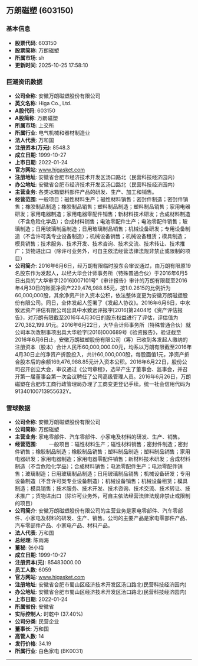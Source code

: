 ## 万朗磁塑 (603150)

### 基本信息

- **股票代码**: 603150
- **股票简称**: 万朗磁塑
- **所属市场**: sh
- **更新时间**: 2025-10-25 17:58:10

### 巨潮资讯数据

- **公司全称**: 安徽万朗磁塑股份有限公司
- **英文名称**: Higa Co., Ltd.
- **A股代码**: 603150
- **A股简称**: 万朗磁塑
- **所属市场**: 上交所
- **所属行业**: 电气机械和器材制造业
- **法人代表**: 万和国
- **注册资本(万元)**: 8548.3
- **成立日期**: 1999-10-27
- **上市日期**: 2022-01-24
- **官方网站**: www.higasket.com
- **注册地址**: 安徽省合肥市经济技术开发区汤口路北（民营科技经济园内）
- **办公地址**: 安徽省合肥市经济技术开发区汤口路北（民营科技经济园内）
- **主营业务**: 各类冰箱塑料部件产品的研发、生产、加工和销售。
- **经营范围**: 一般项目：磁性材料生产；磁性材料销售；密封件制造；密封件销售；橡胶制品制造；橡胶制品销售；塑料制品制造；塑料制品销售；家用电器研发；家用电器制造；家用电器零配件销售；新材料技术研发；合成材料制造（不含危险化学品）；合成材料销售；电池零配件生产；电池零配件销售；玻璃制造；日用玻璃制品制造；日用玻璃制品销售；机械设备研发；专用设备制造（不含许可类专业设备制造）；机械设备销售；机械设备租赁；模具制造；模具销售；技术服务、技术开发、技术咨询、技术交流、技术转让、技术推广；货物进出口（除许可业务外，可自主依法经营法律法规非禁止或限制的项目）
- **公司简介**: 2016年6月6日，经万朗有限临时股东会审议通过，由万朗有限原19名股东作为发起人，以经大华会计师事务所（特殊普通合伙）于2016年6月5日出具的“大华审字[2016]007101号”《审计报告》审计的万朗有限截至2016年4月30日的账面净资产229,476,988.85元，按1:0.2615的比例折为60,000,000股，其余净资产计入资本公积，依法整体变更为安徽万朗磁塑股份有限公司。同日，全体发起人签署了《发起人协议》。2016年6月6日，中水致远资产评估有限公司出具中水致远评报字[2016]第2404号《资产评估报告》，对万朗有限截至2016年4月30日的股东权益进行了评估，评估值为270,382,199.91元。2016年6月22日，大华会计师事务所（特殊普通合伙）就公司本次改制事项出具大华验字[2016]000689号《验资报告》，验证截至2016年6月6日止，安徽万朗磁塑股份有限公司（筹）已收到各发起人缴纳的注册资本（股本）合计人民币60,000,000.00元，均系以万朗有限截至2016年4月30日止的净资产折股投入，共计60,000,000股，每股面值1元，净资产折合股本后的余额169,476,988.85元计入资本公积。2016年6月22日，股份公司召开创立大会，审议通过《公司章程》，选举产生了董事会、监事会，并召开第一届董事会第一次会议聘任了公司高级管理人员。2016年6月26日，万朗磁塑在合肥市工商行政管理局办理了工商变更登记手续。统一社会信用代码为91340100713955632Y。

### 雪球数据

- **公司全称**: 安徽万朗磁塑股份有限公司
- **公司简称**: 万朗磁塑
- **主营业务**: 家电零部件、汽车零部件、小家电及材料的研发、生产、销售。
- **经营范围**: 　　一般项目：磁性材料生产；磁性材料销售；密封件制造；密封件销售；橡胶制品制造；橡胶制品销售；塑料制品制造；塑料制品销售；家用电器研发；家用电器制造；家用电器零配件销售；新材料技术研发；合成材料制造（不含危险化学品）；合成材料销售；电池零配件生产；电池零配件销售；玻璃制造；日用玻璃制品制造；日用玻璃制品销售；机械设备研发；专用设备制造（不含许可类专业设备制造）；机械设备销售；机械设备租赁；模具制造；模具销售；技术服务、技术开发、技术咨询、技术交流、技术转让、技术推广；货物进出口（除许可业务外，可自主依法经营法律法规非禁止或限制的项目）
- **公司简介**: 安徽万朗磁塑股份有限公司的主营业务是家电零部件、汽车零部件、小家电及材料的研发、生产、销售。公司的主要产品是家电零部件产品、汽车零部件产品、小家电产品、材料产品。
- **法人代表**: 万和国
- **总经理**: 陈雨海
- **董秘**: 张小梅
- **成立日期**: 1999-10-27
- **注册资本(元)**: 85483000.00
- **员工人数**: 6059
- **官方网站**: www.higasket.com
- **注册地址**: 安徽省合肥市蜀山区经济技术开发区汤口路北(民营科技经济园内)
- **办公地址**: 安徽省合肥市蜀山区经济技术开发区汤口路北(民营科技经济园内)
- **上市日期**: 2022-01-24
- **所属省份**: 安徽省
- **实际控制人**: 时乾中 (37.40%)
- **公司分类**: 民营企业
- **董事长**: 万和国
- **高管人数**: 14
- **发行价格**: 34.19
- **所属行业**: 白色家电 (BK0031)

---
